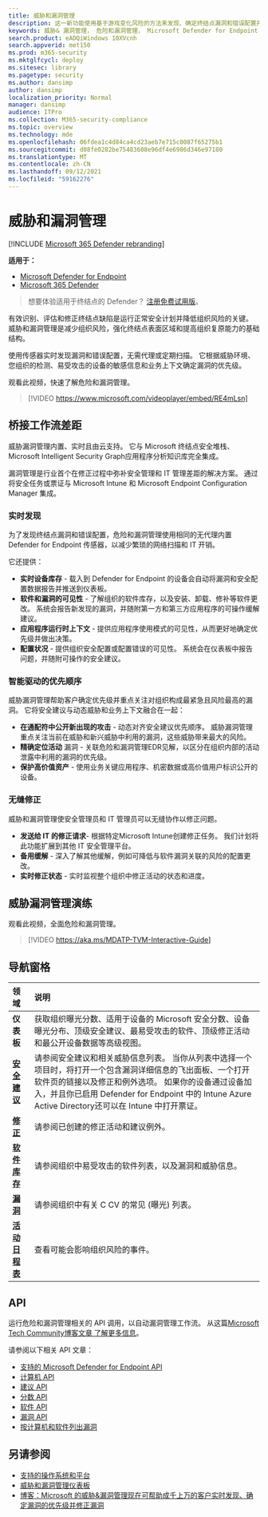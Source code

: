 ```yaml
---
title: 威胁和漏洞管理
description: 这一新功能使用基于游戏变化风险的方法来发现、确定终结点漏洞和错误配置并修复这些漏洞和错误配置。
keywords: 威胁& 漏洞管理， 危险和漏洞管理， Microsoft Defender for Endpoint TVM， Microsoft Defender for Endpoint-TVM， 漏洞管理， 漏洞评估， 威胁和漏洞扫描， 安全配置评估， 适用于终结点的 Microsoft Defender， 终结点漏洞， 下一代
search.product: eADQiWindows 10XVcnh
search.appverid: met150
ms.prod: m365-security
ms.mktglfcycl: deploy
ms.sitesec: library
ms.pagetype: security
ms.author: dansimp
author: dansimp
localization_priority: Normal
manager: dansimp
audience: ITPro
ms.collection: M365-security-compliance
ms.topic: overview
ms.technology: mde
ms.openlocfilehash: 06fdea1c4d84ca4cd23aeb7e715c0087f65275b1
ms.sourcegitcommit: d08fe0282be75483608e96df4e6986d346e97180
ms.translationtype: MT
ms.contentlocale: zh-CN
ms.lasthandoff: 09/12/2021
ms.locfileid: "59162276"
---
```

# <a name="threat-and-vulnerability-management"></a>威胁和漏洞管理

[!INCLUDE [Microsoft 365 Defender rebranding](../../includes/microsoft-defender.md)]

**适用于：**
- [Microsoft Defender for Endpoint](https://go.microsoft.com/fwlink/p/?linkid=2154037)
- [Microsoft 365 Defender](https://go.microsoft.com/fwlink/?linkid=2118804)


> 想要体验适用于终结点的 Defender？ [注册免费试用版](https://signup.microsoft.com/create-account/signup?products=7f379fee-c4f9-4278-b0a1-e4c8c2fcdf7e&ru=https://aka.ms/MDEp2OpenTrial?ocid=docs-wdatp-portaloverview-abovefoldlink)。

有效识别、评估和修正终结点缺陷是运行正常安全计划并降低组织风险的关键。 威胁和漏洞管理是减少组织风险，强化终结点表面区域和提高组织复原能力的基础结构。

使用传感器实时发现漏洞和错误配置，无需代理或定期扫描。 它根据威胁环境、您组织的检测、易受攻击的设备的敏感信息和业务上下文确定漏洞的优先级。

观看此视频，快速了解危险和漏洞管理。

>[!VIDEO https://www.microsoft.com/videoplayer/embed/RE4mLsn]

## <a name="bridging-the-workflow-gaps"></a>桥接工作流差距

威胁漏洞管理内置、实时且由云支持。 它与 Microsoft 终结点安全堆栈、Microsoft Intelligent Security Graph应用程序分析知识库完全集成。

漏洞管理是行业首个在修正过程中弥补安全管理和 IT 管理差距的解决方案。 通过将安全任务或票证与 Microsoft Intune 和 Microsoft Endpoint Configuration Manager 集成。

### <a name="real-time-discovery"></a>实时发现

为了发现终结点漏洞和错误配置，危险和漏洞管理使用相同的无代理内置 Defender for Endpoint 传感器，以减少繁琐的网络扫描和 IT 开销。

它还提供：

- **实时设备库存** - 载入到 Defender for Endpoint 的设备会自动将漏洞和安全配置数据报告并推送到仪表板。
- **软件和漏洞的可见性** - 了解组织的软件库存，以及安装、卸载、修补等软件更改。 系统会报告新发现的漏洞，并随附第一方和第三方应用程序的可操作缓解建议。
- **应用程序运行时上下文** - 提供应用程序使用模式的可见性，从而更好地确定优先级并做出决策。
- **配置状况** - 提供组织安全配置或配置错误的可见性。 系统会在仪表板中报告问题，并随附可操作的安全建议。

### <a name="intelligence-driven-prioritization"></a>智能驱动的优先顺序

威胁漏洞管理帮助客户确定优先级并重点关注对组织构成最紧急且风险最高的漏洞。 它将安全建议与动态威胁和业务上下文融合在一起：

- **在通配符中公开新出现的攻击** - 动态对齐安全建议优先顺序。 威胁漏洞管理重点关注当前在威胁和新兴威胁中利用的漏洞，这些威胁带来最大的风险。
- **精确定位活动** 漏洞 - 关联危险和漏洞管理EDR见解，以区分在组织内部的活动泄露中利用的漏洞的优先级。
- **保护高价值资产** - 使用业务关键应用程序、机密数据或高价值用户标识公开的设备。

### <a name="seamless-remediation"></a>无缝修正

威胁和漏洞管理使安全管理员和 IT 管理员可以无缝协作以修正问题。

- **发送给 IT 的修正请求**- 根据特定Microsoft Intune创建修正任务。 我们计划将此功能扩展到其他 IT 安全管理平台。
- **备用缓解** - 深入了解其他缓解，例如可降低与软件漏洞关联的风险的配置更改。
- **实时修正状态** - 实时监视整个组织中修正活动的状态和进度。

## <a name="threat-and-vulnerability-management-walk-through"></a>威胁漏洞管理演练

观看此视频，全面危险和漏洞管理。

>[!VIDEO https://aka.ms/MDATP-TVM-Interactive-Guide]

## <a name="navigation-pane"></a>导航窗格 

领域 | 说明
:---|:---
**仪表板**   | 获取组织曝光分数、适用于设备的 Microsoft 安全分数、设备曝光分布、顶级安全建议、最易受攻击的软件、顶级修正活动和最公开设备数据等高级视图。
[**安全建议**](tvm-security-recommendation.md) | 请参阅安全建议和相关威胁信息列表。 当你从列表中选择一个项目时，将打开一个包含漏洞详细信息的飞出面板、一个打开软件页的链接以及修正和例外选项。 如果你的设备通过设备加入，并且你已启用 Defender for Endpoint 中的 Intune Azure Active Directory还可以在 Intune 中打开票证。
[**修正**](tvm-remediation.md) | 请参阅已创建的修正活动和建议例外。
[**软件库存**](tvm-software-inventory.md) | 请参阅组织中易受攻击的软件列表，以及漏洞和威胁信息。
[**漏洞**](tvm-weaknesses.md) | 请参阅组织中有关 C CV 的常见 (曝光) 列表。
[**活动日程表**](threat-and-vuln-mgt-event-timeline.md) | 查看可能会影响组织风险的事件。

## <a name="apis"></a>API

运行危险和漏洞管理相关的 API 调用，以自动漏洞管理工作流。 从这篇[Microsoft Tech Community博客文章 了解更多信息](https://techcommunity.microsoft.com/t5/microsoft-defender-atp/threat-amp-vulnerability-management-apis-are-now-generally/ba-p/1304615)。

请参阅以下相关 API 文章：

- [支持的 Microsoft Defender for Endpoint API](exposed-apis-list.md)
- [计算机 API](machine.md)
- [建议 API](vulnerability.md)
- [分数 API](score.md)
- [软件 API](software.md)
- [漏洞 API](vulnerability.md)
- [按计算机和软件列出漏洞](get-all-vulnerabilities-by-machines.md)

## <a name="see-also"></a>另请参阅

- [支持的操作系统和平台](tvm-supported-os.md)
- [威胁和漏洞管理仪表板](tvm-dashboard-insights.md)
- [博客：Microsoft 的威胁&漏洞管理现在可帮助成千上万的客户实时发现、确定漏洞的优先级并修正漏洞](https://www.microsoft.com/security/blog/2019/07/02/microsofts-threat-vulnerability-management-now-helps-thousands-of-customers-to-discover-prioritize-and-remediate-vulnerabilities-in-real-time/)
